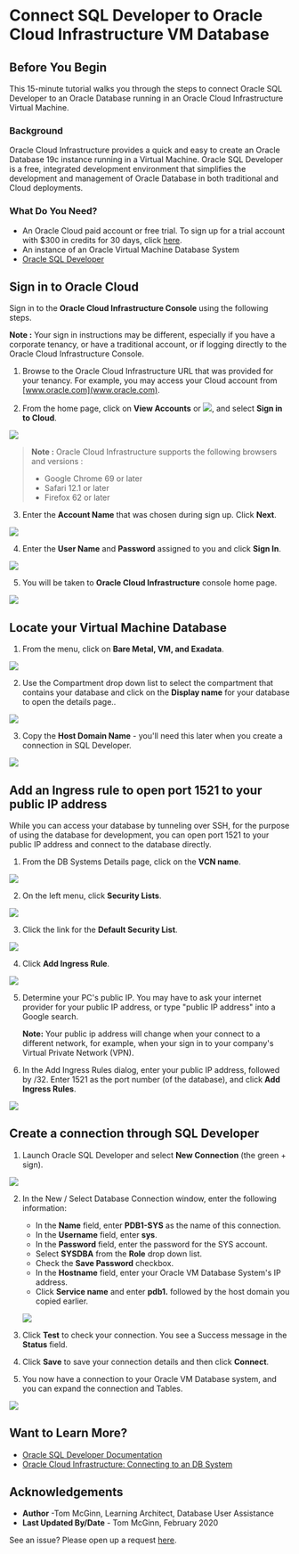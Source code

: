# Connect SQL Developer to Oracle Cloud Infrastructure VM Database
## Before You Begin

This 15-minute tutorial walks you through the steps to connect Oracle SQL Developer to an Oracle Database running in an Oracle Cloud Infrastructure Virtual Machine.

### Background
Oracle Cloud Infrastructure provides a quick and easy to create an Oracle Database 19c instance running in a Virtual Machine. Oracle SQL Developer is a free, integrated development environment that simplifies the development and management of Oracle Database in both traditional and Cloud deployments.

### What Do You Need?

* An Oracle Cloud paid account or free trial. To sign up for a trial account with $300 in credits for 30 days, click [here](https://cloud.oracle.com/tryit).
* An instance of an Oracle Virtual Machine Database System
* [Oracle SQL Developer](https://www.oracle.com/tools/downloads/sqldev-downloads.html)

## Sign in to Oracle Cloud

  Sign in to the **Oracle Cloud Infrastructure Console** using the following steps.

  **Note :** Your sign in instructions may be different, especially if you have a corporate tenancy, or have a traditional account, or if logging directly to the Oracle Cloud Infrastructure Console.

1. Browse to the Oracle Cloud Infrastructure URL that was provided for your tenancy. For example, you may access your Cloud account from [www.oracle.com](www.oracle.com).

2. From the home page, click on **View Accounts** or ![](./images/view-account-icon.png), and select **Sign in to Cloud**.

  ![](./images/oracle-cloud-signin-url.png " ")

  > **Note :** Oracle Cloud Infrastructure supports the following browsers and versions :
  > * Google Chrome 69 or later
  > * Safari 12.1 or later
  > * Firefox 62 or later

3. Enter the **Account Name** that was chosen during sign up. Click **Next**.

  ![](./images/oracle-cloud-signin-account-name.png " ")

4. Enter the **User Name** and **Password** assigned to you and click **Sign In**.

  ![](./images/oracle-cloud-signin-user-pwd.png " ")

5. You will be taken to **Oracle Cloud Infrastructure** console home page.

  ![](./images/oci-console-home-page.png " ")

## Locate your Virtual Machine Database

1. From the menu, click on **Bare Metal, VM, and Exadata**.

  ![](images/bare-metal-vm-exadata.png " ")

2. Use the Compartment drop down list to select the compartment that contains your database and click on the **Display name** for your database to open the details page..

  ![](images/select-db-system.png " ")

3. Copy the **Host Domain Name** - you'll need this later when you create a connection in SQL Developer.

  ![](images/db-system-details.png " ")

## Add an Ingress rule to open port 1521 to your public IP address

While you can access your database by tunneling over SSH, for the purpose of using the database for development, you can open port 1521 to your public IP address and connect to the database directly.

1. From the DB Systems Details page, click on the **VCN name**.

  ![](images/select-vcn.png " ")

2. On the left menu, click **Security Lists**.

  ![](images/security-lists.png " ")

3. Click the link for the **Default Security List**.

  ![](images/default-security-list.png " ")

4. Click **Add Ingress Rule**.

  ![](images/add-ingress-rule-1.png " ")

5. Determine your PC's public IP. You may have to ask your internet provider for your public IP address, or type "public IP address" into a Google search.

   **Note:** Your public ip address will change when your connect to a different network, for example, when your sign in to your company's Virtual Private Network (VPN).

6. In the Add Ingress Rules dialog, enter your public IP address, followed by /32. Enter 1521 as the port number (of the database), and click **Add Ingress Rules**.

  ![](images/add-ingress-rule-2.png " ")

## Create a connection through SQL Developer

1. Launch Oracle SQL Developer and select **New Connection** (the green + sign).

  ![](images/sd-create-connection.png " ")

2. In the New / Select Database Connection window, enter the following information:
     * In the **Name** field, enter **PDB1-SYS** as the name of this connection.
     * In the **Username** field, enter **sys**.
     * In the **Password** field, enter the password for the SYS account.
     * Select **SYSDBA** from the **Role** drop down list.
     * Check the **Save Password** checkbox.
     * In the **Hostname** field, enter your Oracle VM Database System's IP address.
     * Click **Service name** and enter **pdb1.** followed by the host domain you copied earlier.

   ![](images/sd-new-connection.png " ")

3. Click **Test** to check your connection. You see a Success message in the **Status** field.
4. Click **Save** to save your connection details and then click **Connect**.

5. You now have a connection to your Oracle VM Database system, and you can expand the connection and Tables.

  ![](images/sd-connected.png " ")

## Want to Learn More?

* [Oracle SQL Developer Documentation](https://docs.oracle.com/en/database/oracle/sql-developer/)
* [Oracle Cloud Infrastructure: Connecting to an DB System](https://docs.cloud.oracle.com/en-us/iaas/Content/Database/Tasks/connectingDB.htm)

## Acknowledgements
* **Author** -Tom McGinn, Learning Architect, Database User Assistance
* **Last Updated By/Date** - Tom McGinn, February 2020

See an issue?  Please open up a request [here](https://github.com/oracle/learning-library/issues).
